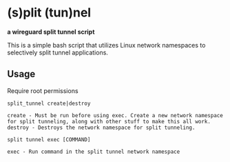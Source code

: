 # (s)plit (tun)nel
**a wireguard split tunnel script**

This is a simple bash script that utilizes Linux network namespaces to selectively split tunnel applications. 

## Usage
Require root permissions
```
split_tunnel create|destroy

create - Must be run before using exec. Create a new network namespace for split tunneling, along with other stuff to make this all work.
destroy - Destroys the network namespace for split tunneling.

split tunnel exec [COMMAND]

exec - Run command in the split tunnel network namespace
```

